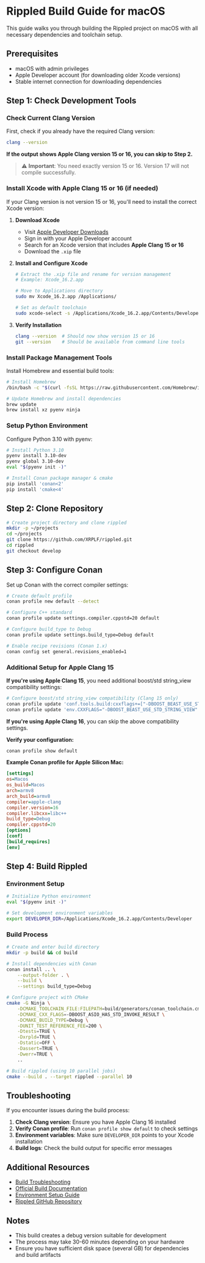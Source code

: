 # Rippled Build Guide for macOS

This guide walks you through building the Rippled project on macOS with all necessary dependencies and toolchain setup.

## Prerequisites

- macOS with admin privileges
- Apple Developer account (for downloading older Xcode versions)
- Stable internet connection for downloading dependencies

## Step 1: Check Development Tools

### Check Current Clang Version

First, check if you already have the required Clang version:

```bash
clang --version
```

**If the output shows Apple Clang version 15 or 16, you can skip to Step 2.**

> ⚠️ **Important**: You need exactly version 15 or 16. Version 17 will not compile successfully.

### Install Xcode with Apple Clang 15 or 16 (if needed)

If your Clang version is not version 15 or 16, you'll need to install the correct Xcode version:

1. **Download Xcode**

   - Visit [Apple Developer Downloads](https://developer.apple.com/download/more/)
   - Sign in with your Apple Developer account
   - Search for an Xcode version that includes **Apple Clang 15 or 16**
   - Download the `.xip` file

2. **Install and Configure Xcode**

   ```bash
   # Extract the .xip file and rename for version management
   # Example: Xcode_16.2.app

   # Move to Applications directory
   sudo mv Xcode_16.2.app /Applications/

   # Set as default toolchain
   sudo xcode-select -s /Applications/Xcode_16.2.app/Contents/Developer
   ```

3. **Verify Installation**
   ```bash
   clang --version  # Should now show version 15 or 16
   git --version    # Should be available from command line tools
   ```

### Install Package Management Tools

Install Homebrew and essential build tools:

```bash
# Install Homebrew
/bin/bash -c "$(curl -fsSL https://raw.githubusercontent.com/Homebrew/install/HEAD/install.sh)"

# Update Homebrew and install dependencies
brew update
brew install xz pyenv ninja
```

### Setup Python Environment

Configure Python 3.10 with pyenv:

```bash
# Install Python 3.10
pyenv install 3.10-dev
pyenv global 3.10-dev
eval "$(pyenv init -)"

# Install Conan package manager & cmake
pip install 'conan<2'
pip install 'cmake<4'
```

## Step 2: Clone Repository

```bash
# Create project directory and clone rippled
mkdir -p ~/projects
cd ~/projects
git clone https://github.com/XRPLF/rippled.git
cd rippled
git checkout develop
```

## Step 3: Configure Conan

Set up Conan with the correct compiler settings:

```bash
# Create default profile
conan profile new default --detect

# Configure C++ standard
conan profile update settings.compiler.cppstd=20 default

# Configure build_type to Debug
conan profile update settings.build_type=Debug default

# Enable recipe revisions (Conan 1.x)
conan config set general.revisions_enabled=1
```

### Additional Setup for Apple Clang 15

**If you're using Apple Clang 15**, you need additional boost/std string_view compatibility settings:

```bash
# Configure boost/std string_view compatibility (Clang 15 only)
conan profile update 'conf.tools.build:cxxflags+=["-DBOOST_BEAST_USE_STD_STRING_VIEW"]' default
conan profile update 'env.CXXFLAGS="-DBOOST_BEAST_USE_STD_STRING_VIEW"' default
```

**If you're using Apple Clang 16**, you can skip the above compatibility settings.

**Verify your configuration:**

```bash
conan profile show default
```

**Example Conan profile for Apple Silicon Mac:**

```ini
[settings]
os=Macos
os_build=Macos
arch=armv8
arch_build=armv8
compiler=apple-clang
compiler.version=16
compiler.libcxx=libc++
build_type=Debug
compiler.cppstd=20
[options]
[conf]
[build_requires]
[env]
```

## Step 4: Build Rippled

### Environment Setup

```bash
# Initialize Python environment
eval "$(pyenv init -)"

# Set development environment variables
export DEVELOPER_DIR=/Applications/Xcode_16.2.app/Contents/Developer
```

### Build Process

```bash
# Create and enter build directory
mkdir -p build && cd build

# Install dependencies with Conan
conan install .. \
    --output-folder . \
    --build \
    --settings build_type=Debug

# Configure project with CMake
cmake -G Ninja \
    -DCMAKE_TOOLCHAIN_FILE:FILEPATH=build/generators/conan_toolchain.cmake \
    -DCMAKE_CXX_FLAGS=-DBOOST_ASIO_HAS_STD_INVOKE_RESULT \
    -DCMAKE_BUILD_TYPE=Debug \
    -DUNIT_TEST_REFERENCE_FEE=200 \
    -Dtests=TRUE \
    -Dxrpld=TRUE \
    -Dstatic=OFF \
    -Dassert=TRUE \
    -Dwerr=TRUE \
    ..

# Build rippled (using 10 parallel jobs)
cmake --build . --target rippled --parallel 10
```

## Troubleshooting

If you encounter issues during the build process:

1. **Check Clang version**: Ensure you have Apple Clang 16 installed
2. **Verify Conan profile**: Run `conan profile show default` to check settings
3. **Environment variables**: Make sure `DEVELOPER_DIR` points to your Xcode installation
4. **Build logs**: Check the build output for specific error messages

## Additional Resources

- [Build Troubleshooting](https://github.com/XRPLF/rippled/blob/develop/BUILD.md#troubleshooting)
- [Official Build Documentation](https://github.com/XRPLF/rippled/blob/develop/BUILD.md)
- [Environment Setup Guide](https://github.com/XRPLF/rippled/blob/develop/docs/build/environment.md#macos)
- [Rippled GitHub Repository](https://github.com/XRPLF/rippled)

## Notes

- This build creates a debug version suitable for development
- The process may take 30-60 minutes depending on your hardware
- Ensure you have sufficient disk space (several GB) for dependencies and build artifacts
